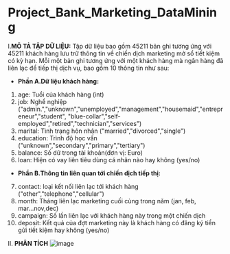 ﻿# Project_Bank_Marketing_DataMining

 I.**MÔ TẢ TẬP DỮ LIỆU:**
Tập dữ liệu bao gồm 45211 bản ghi tương ứng với 45211 khách hàng lưu trữ thông tin về chiến dịch marketing mở sổ tiết kiệm có kỳ hạn. Mỗi một bản ghi tương ứng với một khách hàng mà ngân hàng đã liên lạc để tiếp thị dịch vụ, bao gồm 10 thông tin như sau:
* **Phần A.Dữ liệu khách hàng:**
1. age: Tuổi của khách hàng (int)
2. job: Nghề nghiệp ("admin.","unknown","unemployed","management","housemaid","entrepreneur","student", "blue-collar","self-employed","retired","technician","services")
3. marital: Tình trạng hôn nhân ("married","divorced","single")
4. education: Trình độ học vấn ("unknown","secondary","primary","tertiary")
5. balance: Số dữ trong tài khoản(đơn vị: Euro)
6. loan: Hiện có vay liên tiêu dùng cá nhân nào hay không (yes/no)

* **Phần B.Thông tin liên quan tới chiến dịch tiếp thị:**
7. contact: loại kết nối liên lạc tới khách hàng ("other","telephone","cellular")
8. month: Tháng liên lạc marketing cuối cùng trong năm (jan, feb, mar...nov,dec)
9. campaign: Số lần liên lạc với khách hàng này trong một chiến dịch
10. deposit: Kết quả của đợt marketing này là khách hàng có đăng ký tiền gửi tiết kiệm hay không (yes/no)

II. **PHÂN TÍCH** 
![image](https://github.com/user-attachments/assets/4d5b65d2-c059-43cf-8c5c-8cc917ae16f2)



